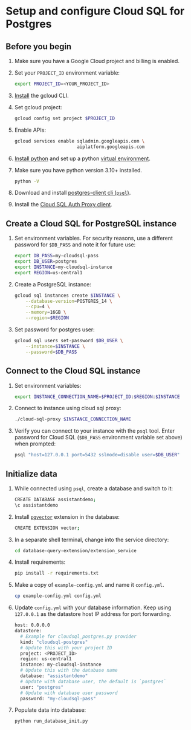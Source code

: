 # Setup and configure Cloud SQL for Postgres

## Before you begin

1. Make sure you have a Google Cloud project and billing is enabled.

1. Set your `PROJECT_ID` environment variable:

    ```bash
    export PROJECT_ID=<YOUR_PROJECT_ID>
    ```

1. [Install](https://cloud.google.com/sdk/docs/install) the gcloud CLI.

1. Set gcloud project:

    ```bash
    gcloud config set project $PROJECT_ID
    ```

1. Enable APIs:

    ```bash
    gcloud services enable sqladmin.googleapis.com \
                           aiplatform.googleapis.com
    ```

1. [Install python][install-python] and set up a python [virtual environment][venv].

1. Make sure you have python version 3.10+ installed.

    ```bash
    python -V
    ```

1. Download and install [postgres-client cli (`psql`)][install-psql].

1. Install the [Cloud SQL Auth Proxy client][install-cloudsql-proxy].

[install-python]: https://cloud.google.com/python/docs/setup#installing_python
[venv]: https://cloud.google.com/python/docs/setup#installing_and_using_virtualenv
[install-psql]: https://www.timescale.com/blog/how-to-install-psql-on-mac-ubuntu-debian-windows/
[install-cloudsql-proxy]: https://cloud.google.com/sql/docs/postgres/connect-instance-auth-proxy#install-proxy


## Create a Cloud SQL for PostgreSQL instance

1. Set environment variables. For security reasons, use a different password for
   `$DB_PASS` and note it for future use:

    ```bash
    export DB_PASS=my-cloudsql-pass
    export DB_USER=postgres
    export INSTANCE=my-cloudsql-instance
    export REGION=us-central1
    ```

1. Create a PostgreSQL instance:

    ```bash
    gcloud sql instances create $INSTANCE \
        --database-version=POSTGRES_14 \
        --cpu=4 \
        --memory=16GB \
        --region=$REGION
    ```

1. Set password for postgres user:

    ```bash
    gcloud sql users set-password $DB_USER \
        --instance=$INSTANCE \
        --password=$DB_PASS
    ```


## Connect to the Cloud SQL instance

1. Set environment variables:

    ```bash
    export INSTANCE_CONNECTION_NAME=$PROJECT_ID:$REGION:$INSTANCE
    ```

1. Connect to instance using cloud sql proxy:

    ```bash
    ./cloud-sql-proxy $INSTANCE_CONNECTION_NAME
    ```

1. Verify you can connect to your instance with the `psql` tool. Enter
   password for Cloud SQL (`$DB_PASS` environment variable set above) when prompted:

    ```bash
    psql "host=127.0.0.1 port=5432 sslmode=disable user=$DB_USER"
    ```

## Initialize data

1. While connected using `psql`, create a database and switch to it:

    ```bash
    CREATE DATABASE assistantdemo;
    \c assistantdemo
    ```

1. Install [`pgvector`][pgvector] extension in the database:

    ```bash
    CREATE EXTENSION vector;
    ```

1. In a separate shell terminal, change into the service directory:

    ```bash
    cd database-query-extension/extension_service
    ```

1. Install requirements:

    ```bash
    pip install -r requirements.txt
    ```

1. Make a copy of `example-config.yml` and name it `config.yml`.

    ```bash
    cp example-config.yml config.yml
    ```

1. Update `config.yml` with your database information. Keep using `127.0.0.1` as the datastore host IP address for port forwarding.

    ```bash
    host: 0.0.0.0
    datastore:
      # Example for cloudsql_postgres.py provider
      kind: "cloudsql-postgres"
      # Update this with your project ID
      project: <PROJECT_ID>
      region: us-central1
      instance: my-cloudsql-instance
      # Update this with the database name
      database: "assistantdemo"
      # Update with database user, the default is `postgres`
      user: "postgres"
      # Update with database user password
      password: "my-cloudsql-pass"
    ```

1. Populate data into database:

    ```bash
    python run_database_init.py
    ```

[pgvector]: https://github.com/pgvector/pgvector
